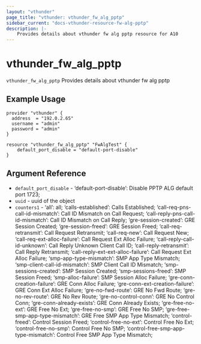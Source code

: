 ```yaml
---
layout: "vthunder"
page_title: "vthunder: vthunder_fw_alg_pptp"
sidebar_current: "docs-vthunder-resource-fw-alg-pptp"
description: |-
	Provides details about vthunder fw alg pptp resource for A10
---
```


# vthunder\_fw\_alg\_pptp

`vthunder_fw_alg_pptp` Provides details about vthunder fw alg pptp
## Example Usage


```hcl
provider "vthunder" {
  address  = "192.0.2.65"
  username = "admin"
  password = "admin"
}

resource "vthunder_fw_alg_pptp" "FwAlgTest" {
	default_port_disable = "default-port-disable" 
}
```

## Argument Reference

* `default_port_disable` - ‘default-port-disable’: Disable PPTP ALG default port 1723;
* `uuid` - uuid of the object
* `counters1` - ‘all’: all; ‘calls-established’: Calls Established; ‘call-req-pns-call-id-mismatch’: Call ID Mismatch on Call Request; ‘call-reply-pns-call-id-mismatch’: Call ID Mismatch on Call Reply; ‘gre-session-created’: GRE Session Created; ‘gre-session-freed’: GRE Session Freed; ‘call-req-retransmit’: Call Request Retransmit; ‘call-req-new’: Call Request New; ‘call-req-ext-alloc-failure’: Call Request Ext Alloc Failure; ‘call-reply-call-id-unknown’: Call Reply Unknown Client Call ID; ‘call-reply-retransmit’: Call Reply Retransmit; ‘call-reply-ext-ext-alloc-failure’: Call Request Ext Alloc Failure; ‘smp-app-type-mismatch’: SMP App Type Mismatch; ‘smp-client-call-id-mismatch’: SMP Client Call ID Mismatch; ‘smp-sessions-created’: SMP Session Created; ‘smp-sessions-freed’: SMP Session Freed; ‘smp-alloc-failure’: SMP Session Alloc Failure; ‘gre-conn-creation-failure’: GRE Conn Alloc Failure; ‘gre-conn-ext-creation-failure’: GRE Conn Ext Alloc Failure; ‘gre-no-fwd-route’: GRE No Fwd Route; ‘gre-no-rev-route’: GRE No Rev Route; ‘gre-no-control-conn’: GRE No Control Conn; ‘gre-conn-already-exists’: GRE Conn Already Exists; ‘gre-free-no-ext’: GRE Free No Ext; ‘gre-free-no-smp’: GRE Free No SMP; ‘gre-free-smp-app-type-mismatch’: GRE Free SMP App Type Mismatch; ‘control-freed’: Control Session Freed; ‘control-free-no-ext’: Control Free No Ext; ‘control-free-no-smp’: Control Free No SMP; ‘control-free-smp-app-type-mismatch’: Control Free SMP App Type Mismatch;

